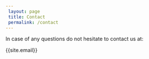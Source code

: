 ```yaml
---
 layout: page
 title: Contact
 permalink: /contact
---
```

In case of any questions do not hesitate to contact us at:

{{site.email}}